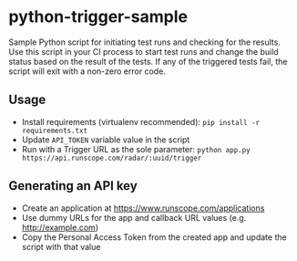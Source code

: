 # python-trigger-sample
Sample Python script for initiating test runs and checking for the results. Use this script in your CI process to start test runs and change the build status based on the result of the tests. If any of the triggered tests fail, the script will exit with a non-zero error code.

## Usage

 - Install requirements (virtualenv recommended): `pip install -r requirements.txt`
 - Update `API_TOKEN` variable value in the script
 - Run with a Trigger URL as the sole parameter: `python app.py https://api.runscope.com/radar/:uuid/trigger`

## Generating an API key

 - Create an application at https://www.runscope.com/applications
 - Use dummy URLs for the app and callback URL values (e.g. http://example.com)
 - Copy the Personal Access Token from the created app and update the script with that value